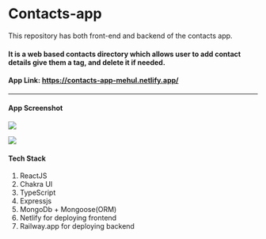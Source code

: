 # Contacts-app
 This repository has both front-end and backend of the contacts app. 

#### It is a web based contacts directory which allows user to add contact details give them a tag, and delete it if needed. 


#### App Link: https://contacts-app-mehul.netlify.app/
---

#### App Screenshot

![](https://user-images.githubusercontent.com/55375534/137634462-0957fd18-38ea-4079-ad37-f81f4b615904.png)

![](https://user-images.githubusercontent.com/55375534/137634453-28b7eb8f-1057-473d-bc5a-4d72a8c0328d.png)


#### Tech Stack 
1. ReactJS
2. Chakra UI
3. TypeScript
4. Expressjs
5. MongoDb + Mongoose(ORM)
6. Netlify for deploying frontend
7. Railway.app for deploying backend
